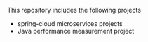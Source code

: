 This repository includes the following projects

- spring-cloud microservices projects
- Java performance measurement project
